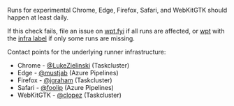 Runs for experimental Chrome, Edge, Firefox, Safari, and WebKitGTK should happen at least daily.

If this check fails, file an issue on [wpt.fyi](https://github.com/web-platform-tests/wpt.fyi) if all runs are affected, or [wpt](https://github.com/web-platform-tests/wpt) with the [infra label](https://github.com/web-platform-tests/wpt/labels/infra) if only some runs are missing.

Contact points for the underlying runner infrastructure:
* Chrome - [@LukeZielinski](https://github.com/lukezielinski) (Taskcluster)
* Edge - [@mustjab](https://github.com/mustjab) (Azure Pipelines)
* Firefox - [@jgraham](http://github.com/jgraham) (Taskcluster)
* Safari - [@foolip](https://github.com/foolip) (Azure Pipelines)
* WebKitGTK - [@clopez](http://github.com/clopez) (Taskcluster)
